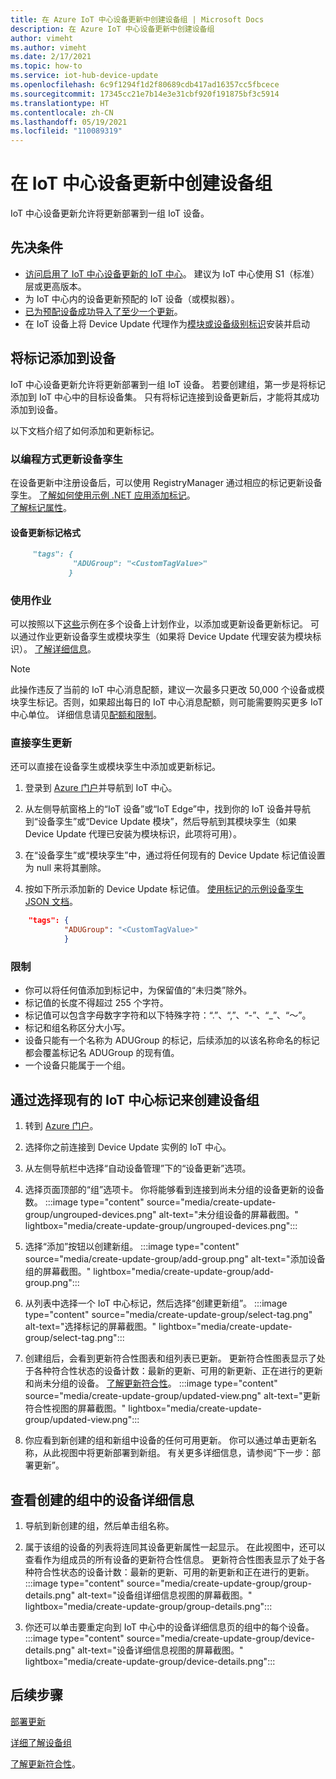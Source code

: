 ```yaml
---
title: 在 Azure IoT 中心设备更新中创建设备组 | Microsoft Docs
description: 在 Azure IoT 中心设备更新中创建设备组
author: vimeht
ms.author: vimeht
ms.date: 2/17/2021
ms.topic: how-to
ms.service: iot-hub-device-update
ms.openlocfilehash: 6c9f1294f1d2f80689cdb417ad16357cc5fbcece
ms.sourcegitcommit: 17345cc21e7b14e3e31cbf920f191875bf3c5914
ms.translationtype: HT
ms.contentlocale: zh-CN
ms.lasthandoff: 05/19/2021
ms.locfileid: "110089319"
---
```

# <a name="create-device-groups-in-device-update-for-iot-hub"></a>在 IoT 中心设备更新中创建设备组
IoT 中心设备更新允许将更新部署到一组 IoT 设备。

## <a name="prerequisites"></a>先决条件

* [访问启用了 IoT 中心设备更新的 IoT 中心](create-device-update-account.md)。 建议为 IoT 中心使用 S1（标准）层或更高版本。 
* 为 IoT 中心内的设备更新预配的 IoT 设备（或模拟器）。
* [已为预配设备成功导入了至少一个更新](import-update.md)。
* 在 IoT 设备上将 Device Update 代理作为[模块或设备级别标识](device-update-agent-provisioning.md)安装并启动

## <a name="add-a-tag-to-your-devices"></a>将标记添加到设备  

IoT 中心设备更新允许将更新部署到一组 IoT 设备。 若要创建组，第一步是将标记添加到 IoT 中心中的目标设备集。 只有将标记连接到设备更新后，才能将其成功添加到设备。

以下文档介绍了如何添加和更新标记。

### <a name="programmatically-update-device-twin"></a>以编程方式更新设备孪生

在设备更新中注册设备后，可以使用 RegistryManager 通过相应的标记更新设备孪生。 
[了解如何使用示例 .NET 应用添加标记](../iot-hub/iot-hub-csharp-csharp-twin-getstarted.md)。  
[了解标记属性](../iot-hub/iot-hub-devguide-device-twins.md#tags-and-properties-format)。

#### <a name="device-update-tag-format"></a>设备更新标记格式

```markdown
     "tags": {
              "ADUGroup": "<CustomTagValue>"
             }
```

### <a name="using-jobs"></a>使用作业

可以按照以下[这些](../iot-hub/iot-hub-devguide-jobs.md)示例在多个设备上计划作业，以添加或更新设备更新标记。 可以通过作业更新设备孪生或模块孪生（如果将 Device Update 代理安装为模块标识）。 [了解详细信息](../iot-hub/iot-hub-csharp-csharp-schedule-jobs.md)。

  > [!NOTE] 
  > 此操作违反了当前的 IoT 中心消息配额，建议一次最多只更改 50,000 个设备或模块孪生标记。否则，如果超出每日的 IoT 中心消息配额，则可能需要购买更多 IoT 中心单位。 详细信息请见[配额和限制](../iot-hub/iot-hub-devguide-quotas-throttling.md#quotas-and-throttling)。

### <a name="direct-twin-updates"></a>直接孪生更新

还可以直接在设备孪生或模块孪生中添加或更新标记。

1. 登录到 [Azure 门户](https://portal.azure.com)并导航到 IoT 中心。

2. 从左侧导航窗格上的“IoT 设备”或“IoT Edge”中，找到你的 IoT 设备并导航到“设备孪生”或“Device Update 模块”，然后导航到其模块孪生（如果 Device Update 代理已安装为模块标识，此项将可用）。

3. 在“设备孪生”或“模块孪生”中，通过将任何现有的 Device Update 标记值设置为 null 来将其删除。

4. 按如下所示添加新的 Device Update 标记值。 [使用标记的示例设备孪生 JSON 文档](../iot-hub/iot-hub-devguide-device-twins.md#device-twins)。

```JSON
    "tags": {
            "ADUGroup": "<CustomTagValue>"
            }
```

### <a name="limitations"></a>限制

* 你可以将任何值添加到标记中，为保留值的“未归类”除外。
* 标记值的长度不得超过 255 个字符。
* 标记值可以包含字母数字字符和以下特殊字符：“.”、“,”、“-”、“_”、“〜”。
* 标记和组名称区分大小写。
* 设备只能有一个名称为 ADUGroup 的标记，后续添加的以该名称命名的标记都会覆盖标记名 ADUGroup 的现有值。
* 一个设备只能属于一个组。

## <a name="create-a-device-group-by-selecting-an-existing-iot-hub-tag"></a>通过选择现有的 IoT 中心标记来创建设备组

1. 转到 [Azure 门户](https://portal.azure.com)。

2. 选择你之前连接到 Device Update 实例的 IoT 中心。

3. 从左侧导航栏中选择“自动设备管理”下的“设备更新”选项。

4. 选择页面顶部的“组”选项卡。 你将能够看到连接到尚未分组的设备更新的设备数。
   :::image type="content" source="media/create-update-group/ungrouped-devices.png" alt-text="未分组设备的屏幕截图。" lightbox="media/create-update-group/ungrouped-devices.png":::

5. 选择“添加”按钮以创建新组。
   :::image type="content" source="media/create-update-group/add-group.png" alt-text="添加设备组的屏幕截图。" lightbox="media/create-update-group/add-group.png":::

6. 从列表中选择一个 IoT 中心标记，然后选择“创建更新组”。
   :::image type="content" source="media/create-update-group/select-tag.png" alt-text="选择标记的屏幕截图。" lightbox="media/create-update-group/select-tag.png":::

7. 创建组后，会看到更新符合性图表和组列表已更新。  更新符合性图表显示了处于各种符合性状态的设备计数：最新的更新、可用的新更新、正在进行的更新和尚未分组的设备。 [了解更新符合性](device-update-compliance.md)。
   :::image type="content" source="media/create-update-group/updated-view.png" alt-text="更新符合性视图的屏幕截图。" lightbox="media/create-update-group/updated-view.png":::

8. 你应看到新创建的组和新组中设备的任何可用更新。 你可以通过单击更新名称，从此视图中将更新部署到新组。 有关更多详细信息，请参阅“下一步：部署更新”。

## <a name="view-device-details-for-the-group-you-created"></a>查看创建的组中的设备详细信息

1. 导航到新创建的组，然后单击组名称。

2. 属于该组的设备的列表将连同其设备更新属性一起显示。 在此视图中，还可以查看作为组成员的所有设备的更新符合性信息。 更新符合性图表显示了处于各种符合性状态的设备计数：最新的更新、可用的新更新和正在进行的更新。
   :::image type="content" source="media/create-update-group/group-details.png" alt-text="设备组详细信息视图的屏幕截图。" lightbox="media/create-update-group/group-details.png":::

3. 你还可以单击要重定向到 IoT 中心中的设备详细信息页的组中的每个设备。
   :::image type="content" source="media/create-update-group/device-details.png" alt-text="设备详细信息视图的屏幕截图。" lightbox="media/create-update-group/device-details.png":::

## <a name="next-steps"></a>后续步骤 

[部署更新](deploy-update.md)

[详细了解设备组](device-update-groups.md)

[了解更新符合性](device-update-compliance.md)。
